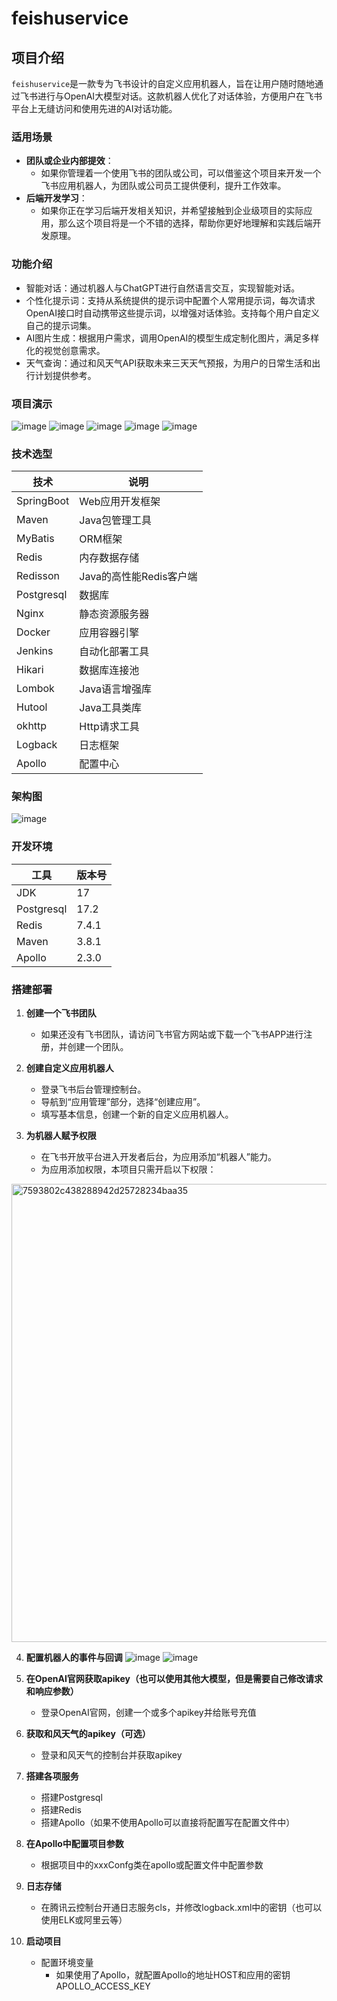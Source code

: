 # feishuservice

## 项目介绍

`feishuservice`是一款专为飞书设计的自定义应用机器人，旨在让用户随时随地通过飞书进行与OpenAI大模型对话。这款机器人优化了对话体验，方便用户在飞书平台上无缝访问和使用先进的AI对话功能。

### 适用场景

- **团队或企业内部提效**：
    - 如果你管理着一个使用飞书的团队或公司，可以借鉴这个项目来开发一个飞书应用机器人，为团队或公司员工提供便利，提升工作效率。
- **后端开发学习**：
    - 如果你正在学习后端开发相关知识，并希望接触到企业级项目的实际应用，那么这个项目将是一个不错的选择，帮助你更好地理解和实践后端开发原理。

### 功能介绍

- 智能对话：通过机器人与ChatGPT进行自然语言交互，实现智能对话。
- 个性化提示词：支持从系统提供的提示词中配置个人常用提示词，每次请求OpenAI接口时自动携带这些提示词，以增强对话体验。支持每个用户自定义自己的提示词集。
- AI图片生成：根据用户需求，调用OpenAI的模型生成定制化图片，满足多样化的视觉创意需求。
- 天气查询：通过和风天气API获取未来三天天气预报，为用户的日常生活和出行计划提供参考。

### 项目演示

![image](https://github.com/user-attachments/assets/de9ec611-6482-4ce4-b0f7-52aa461fd583)
![image](https://github.com/user-attachments/assets/44f64406-b2d2-4e29-a0fd-3eb4fa6be98d)
![image](https://github.com/user-attachments/assets/d5a69488-44c7-48e1-91c5-814955aff5f5)
![image](https://github.com/user-attachments/assets/284eec53-fbd5-45d2-b1df-88a21c244208)
![image](https://github.com/user-attachments/assets/eee86576-b71f-4096-88a0-edf85e11b964)

### 技术选型

| 技术         | 说明               |
|------------|------------------|
| SpringBoot | Web应用开发框架        |
| Maven      | Java包管理工具        |
| MyBatis    | ORM框架            |
| Redis      | 内存数据存储           |
| Redisson   | Java的高性能Redis客户端 |
| Postgresql | 数据库              |
| Nginx      | 静态资源服务器          |
| Docker     | 应用容器引擎           |
| Jenkins    | 自动化部署工具          |
| Hikari     | 数据库连接池           |
| Lombok     | Java语言增强库        |
| Hutool     | Java工具类库         |
| okhttp     | Http请求工具         |
| Logback    | 日志框架             |
| Apollo     | 配置中心             |

### 架构图
![image](https://github.com/user-attachments/assets/8d73a2de-d237-40ad-8456-4d341450294c)

### 开发环境

| 工具         | 版本号   | 
|------------|-------|
| JDK        | 17    |
| Postgresql | 17.2  |
| Redis      | 7.4.1 |
| Maven      | 3.8.1 |
| Apollo     | 2.3.0 |

### 搭建部署

1. **创建一个飞书团队**

    - 如果还没有飞书团队，请访问飞书官方网站或下载一个飞书APP进行注册，并创建一个团队。

2. **创建自定义应用机器人**

    - 登录飞书后台管理控制台。
    - 导航到“应用管理”部分，选择“创建应用”。
    - 填写基本信息，创建一个新的自定义应用机器人。

3. **为机器人赋予权限**

    - 在飞书开放平台进入开发者后台，为应用添加“机器人”能力。
    - 为应用添加权限，本项目只需开启以下权限：
  <img width="733" alt="7593802c438288942d25728234baa35" src="https://github.com/user-attachments/assets/ed174122-fe2c-4366-9341-f587b99472db" />

4. **配置机器人的事件与回调**
    ![image](https://github.com/user-attachments/assets/c7224f40-2cb8-4736-970f-905ead97e691)
    ![image](https://github.com/user-attachments/assets/47bb6902-a734-4c52-bee4-9a601e386a0a)

5. **在OpenAI官网获取apikey（也可以使用其他大模型，但是需要自己修改请求和响应参数）**

    - 登录OpenAI官网，创建一个或多个apikey并给账号充值

6. **获取和风天气的apikey（可选）**

    - 登录和风天气的控制台并获取apikey

7. **搭建各项服务**

    - 搭建Postgresql
    - 搭建Redis
    - 搭建Apollo（如果不使用Apollo可以直接将配置写在配置文件中）

8. **在Apollo中配置项目参数**

    - 根据项目中的xxxConfg类在apollo或配置文件中配置参数

9. **日志存储**

    - 在腾讯云控制台开通日志服务cls，并修改logback.xml中的密钥（也可以使用ELK或阿里云等）

10. **启动项目**
    - 配置环境变量
      - 如果使用了Apollo，就配置Apollo的地址HOST和应用的密钥APOLLO_ACCESS_KEY
